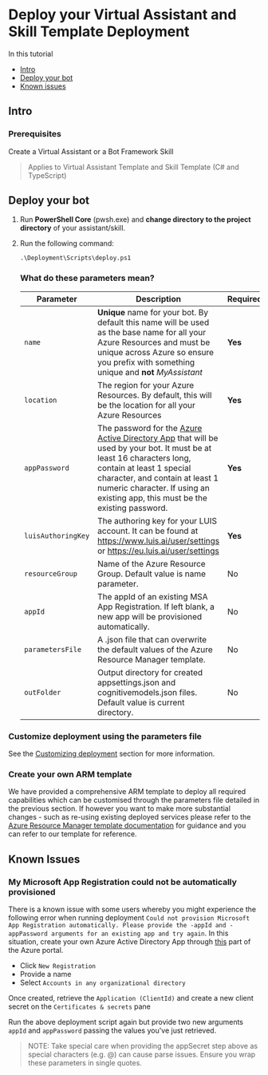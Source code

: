 # Deploy your Virtual Assistant and Skill Template Deployment

In this tutorial
- [Intro](#intro)
- [Deploy your bot](#deploy-your-bot)
- [Known issues](#known-issues)

## Intro
### Prerequisites
Create a Virtual Assistant or a Bot Framework Skill

> Applies to Virtual Assistant Template and Skill Template (C# and TypeScript)


## Deploy your bot

1. Run **PowerShell Core** (pwsh.exe) and **change directory to the project directory** of your assistant/skill.
2. Run the following command:
    ```shell
    .\Deployment\Scripts\deploy.ps1
    ```

    ### What do these parameters mean?

    Parameter | Description | Required
    --------- | ----------- | --------
    `name` | **Unique** name for your bot. By default this name will be used as the base name for all your Azure Resources and must be unique across Azure so ensure you prefix with something unique and **not** *MyAssistant* | **Yes**
    `location` | The region for your Azure Resources. By default, this will be the location for all your Azure Resources | **Yes**
    `appPassword` | The password for the [Azure Active Directory App](https://ms.portal.azure.com/#blade/Microsoft_AAD_IAM/ActiveDirectoryMenuBlade/Overview) that will be used by your bot. It must be at least 16 characters long, contain at least 1 special character, and contain at least 1 numeric character. If using an existing app, this must be the existing password. | **Yes**
    `luisAuthoringKey` | The authoring key for your LUIS account. It can be found at https://www.luis.ai/user/settings or https://eu.luis.ai/user/settings | **Yes**
    `resourceGroup` | Name of the Azure Resource Group. Default value is name parameter. | No
    `appId` | The appId of an existing MSA App Registration. If left blank, a new app will be provisioned automatically. | No
    `parametersFile` | A .json file that can overwrite the default values of the Azure Resource Manager template. | No
    `outFolder` | Output directory for created appsettings.json and cognitivemodels.json files. Default value is current directory. | No

### Customize deployment using the parameters file

See the [Customizing deployment](/docs/howto/assistant/customizedeployment.md) section for more information.

### Create your own ARM template

We have provided a comprehensive ARM template to deploy all required capabilities which can be customised through the parameters file detailed in the previous section. If however you want to make more substantial changes - such as re-using existing deployed services please refer to the [Azure Resource Manager template documentation](https://docs.microsoft.com/en-us/azure/azure-resource-manager/resource-group-authoring-templates) for guidance and you can refer to our template for reference.

## Known Issues
### My Microsoft App Registration could not be automatically provisioned
There is a known issue with some users whereby you might experience the following error when running deployment `Could not provision Microsoft App Registration automatically. Please provide the -appId and -appPassword arguments for an existing app and try again`. In this situation, create your own Azure Active Directory App through [this](https://ms.portal.azure.com/#blade/Microsoft_AAD_IAM/ActiveDirectoryMenuBlade/RegisteredAppsPreview) part of the Azure portal.
- Click `New Registration`
- Provide a name
- Select `Accounts in any organizational directory`

Once created, retrieve the `Application (ClientId)` and create a new client secret on the `Certificates & secrets` pane

Run the above deployment script again but provide two new arguments `appId` and `appPassword` passing the values you've just retrieved.

> NOTE: Take special care when providing the appSecret step above as special characters (e.g. @) can cause parse issues. Ensure you wrap these parameters in single quotes.
